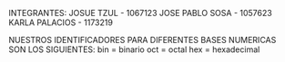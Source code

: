 INTEGRANTES: 
JOSUE TZUL - 1067123
JOSE PABLO SOSA - 1057623
KARLA PALACIOS - 1173219

NUESTROS IDENTIFICADORES PARA DIFERENTES BASES NUMERICAS SON LOS SIGUIENTES:
bin = binario
oct = octal
hex = hexadecimal
